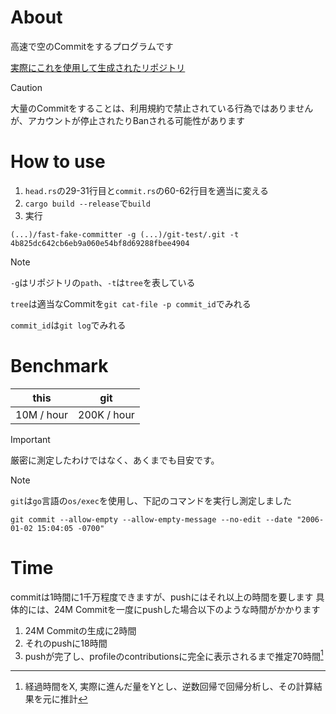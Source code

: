 # About
高速で空のCommitをするプログラムです

[実際にこれを使用して生成されたリポジトリ](https://github.com/applemango/fake-24m-commits)

> [!CAUTION]
> 大量のCommitをすることは、利用規約で禁止されている行為ではありませんが、アカウントが停止されたりBanされる可能性があります


# How to use
1. `head.rs`の29-31行目と`commit.rs`の60-62行目を適当に変える
2. `cargo build --release`で`build`
3. 実行
```
(...)/fast-fake-committer -g (...)/git-test/.git -t 4b825dc642cb6eb9a060e54bf8d69288fbee4904
```
> [!NOTE]
> `-g`はリポジトリの`path`、`-t`は`tree`を表している
>
> `tree`は適当なCommitを`git cat-file -p commit_id`でみれる
>
> `commit_id`は`git log`でみれる


# Benchmark
|this|git|
|---|---|
|10M / hour|200K / hour|

> [!IMPORTANT]
> 厳密に測定したわけではなく、あくまでも目安です。

> [!NOTE]
> `git`は`go`言語の`os/exec`を使用し、下記のコマンドを実行し測定しました
> ``` 
> git commit --allow-empty --allow-empty-message --no-edit --date "2006-01-02 15:04:05 -0700"
> ```

# Time
commitは1時間に1千万程度できますが、pushにはそれ以上の時間を要します
具体的には、24M Commitを一度にpushした場合以下のような時間がかかります

1. 24M Commitの生成に2時間
2. それのpushに18時間
3. pushが完了し、profileのcontributionsに完全に表示されるまで推定70時間[^1]

[^1]: 経過時間をX, 実際に進んだ量をYとし、逆数回帰で回帰分析し、その計算結果を元に推計[^2]
[^2]: あまりに時間が長く、実際に計測するのが困難なため予測値 ( ただ単に待つのが嫌なだけ )